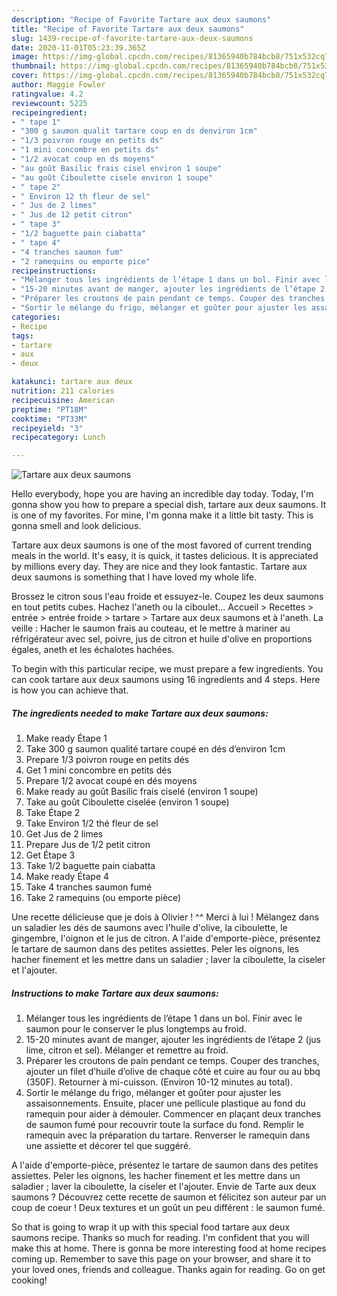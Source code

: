 ```yaml
---
description: "Recipe of Favorite Tartare aux deux saumons"
title: "Recipe of Favorite Tartare aux deux saumons"
slug: 1439-recipe-of-favorite-tartare-aux-deux-saumons
date: 2020-11-01T05:23:39.365Z
image: https://img-global.cpcdn.com/recipes/81365940b784bcb8/751x532cq70/tartare-aux-deux-saumons-photo-principale-de-la-recette.jpg
thumbnail: https://img-global.cpcdn.com/recipes/81365940b784bcb8/751x532cq70/tartare-aux-deux-saumons-photo-principale-de-la-recette.jpg
cover: https://img-global.cpcdn.com/recipes/81365940b784bcb8/751x532cq70/tartare-aux-deux-saumons-photo-principale-de-la-recette.jpg
author: Maggie Fowler
ratingvalue: 4.2
reviewcount: 5225
recipeingredient:
- " tape 1"
- "300 g saumon qualit tartare coup en ds denviron 1cm"
- "1/3 poivron rouge en petits ds"
- "1 mini concombre en petits ds"
- "1/2 avocat coup en ds moyens"
- "au goût Basilic frais cisel environ 1 soupe"
- "au goût Ciboulette cisele environ 1 soupe"
- " tape 2"
- " Environ 12 th fleur de sel"
- " Jus de 2 limes"
- " Jus de 12 petit citron"
- " tape 3"
- "1/2 baguette pain ciabatta"
- " tape 4"
- "4 tranches saumon fum"
- "2 ramequins ou emporte pice"
recipeinstructions:
- "Mélanger tous les ingrédients de l’étape 1 dans un bol. Finir avec le saumon pour le conserver le plus longtemps au froid."
- "15-20 minutes avant de manger, ajouter les ingrédients de l’étape 2 (jus lime, citron et sel). Mélanger et remettre au froid."
- "Préparer les croutons de pain pendant ce temps. Couper des tranches, ajouter un filet d’huile d’olive de chaque côté et cuire au four ou au bbq (350F). Retourner à mi-cuisson. (Environ 10-12 minutes au total)."
- "Sortir le mélange du frigo, mélanger et goûter pour ajuster les assaisonnements. Ensuite, placer une pellicule plastique au fond du ramequin pour aider à démouler. Commencer en plaçant deux tranches de saumon fumé pour recouvrir toute la surface du fond. Remplir le ramequin avec la préparation du tartare. Renverser le ramequin dans une assiette et décorer tel que suggéré."
categories:
- Recipe
tags:
- tartare
- aux
- deux

katakunci: tartare aux deux 
nutrition: 211 calories
recipecuisine: American
preptime: "PT18M"
cooktime: "PT33M"
recipeyield: "3"
recipecategory: Lunch

---
```



![Tartare aux deux saumons](https://img-global.cpcdn.com/recipes/81365940b784bcb8/751x532cq70/tartare-aux-deux-saumons-photo-principale-de-la-recette.jpg)

Hello everybody, hope you are having an incredible day today. Today, I'm gonna show you how to prepare a special dish, tartare aux deux saumons. It is one of my favorites. For mine, I'm gonna make it a little bit tasty. This is gonna smell and look delicious.

Tartare aux deux saumons is one of the most favored of current trending meals in the world. It's easy, it is quick, it tastes delicious. It is appreciated by millions every day. They are nice and they look fantastic. Tartare aux deux saumons is something that I have loved my whole life.

Brossez le citron sous l&#39;eau froide et essuyez-le. Coupez les deux saumons en tout petits cubes. Hachez l&#39;aneth ou la ciboulet… Accueil &gt; Recettes &gt; entrée &gt; entrée froide &gt; tartare &gt; Tartare aux deux saumons et à l&#39;aneth. La veille : Hacher le saumon frais au couteau, et le mettre à mariner au réfrigérateur avec sel, poivre, jus de citron et huile d&#39;olive en proportions égales, aneth et les échalotes hachées.


To begin with this particular recipe, we must prepare a few ingredients. You can cook tartare aux deux saumons using 16 ingredients and 4 steps. Here is how you can achieve that.

<!--inarticleads1-->

##### The ingredients needed to make Tartare aux deux saumons:

1. Make ready  Étape 1
1. Take 300 g saumon qualité tartare coupé en dés d’environ 1cm
1. Prepare 1/3 poivron rouge en petits dés
1. Get 1 mini concombre en petits dés
1. Prepare 1/2 avocat coupé en dés moyens
1. Make ready au goût Basilic frais ciselé (environ 1 soupe)
1. Take au goût Ciboulette ciselée (environ 1 soupe)
1. Take  Étape 2
1. Take  Environ 1/2 thé fleur de sel
1. Get  Jus de 2 limes
1. Prepare  Jus de 1/2 petit citron
1. Get  Étape 3
1. Take 1/2 baguette pain ciabatta
1. Make ready  Étape 4
1. Take 4 tranches saumon fumé
1. Take 2 ramequins (ou emporte pièce)


Une recette délicieuse que je dois à Olivier ! ^^ Merci à lui ! Mélangez dans un saladier les dés de saumons avec l&#39;huile d&#39;olive, la ciboulette, le gingembre, l&#39;oignon et le jus de citron. A l&#39;aide d&#39;emporte-pièce, présentez le tartare de saumon dans des petites assiettes. Peler les oignons, les hacher finement et les mettre dans un saladier ; laver la ciboulette, la ciseler et l&#39;ajouter. 

<!--inarticleads2-->

##### Instructions to make Tartare aux deux saumons:

1. Mélanger tous les ingrédients de l’étape 1 dans un bol. Finir avec le saumon pour le conserver le plus longtemps au froid.
1. 15-20 minutes avant de manger, ajouter les ingrédients de l’étape 2 (jus lime, citron et sel). Mélanger et remettre au froid.
1. Préparer les croutons de pain pendant ce temps. Couper des tranches, ajouter un filet d’huile d’olive de chaque côté et cuire au four ou au bbq (350F). Retourner à mi-cuisson. (Environ 10-12 minutes au total).
1. Sortir le mélange du frigo, mélanger et goûter pour ajuster les assaisonnements. Ensuite, placer une pellicule plastique au fond du ramequin pour aider à démouler. Commencer en plaçant deux tranches de saumon fumé pour recouvrir toute la surface du fond. Remplir le ramequin avec la préparation du tartare. Renverser le ramequin dans une assiette et décorer tel que suggéré.


A l&#39;aide d&#39;emporte-pièce, présentez le tartare de saumon dans des petites assiettes. Peler les oignons, les hacher finement et les mettre dans un saladier ; laver la ciboulette, la ciseler et l&#39;ajouter. Envie de Tarte aux deux saumons ? Découvrez cette recette de saumon et félicitez son auteur par un coup de coeur ! Deux textures et un goût un peu différent : le saumon fumé. 

So that is going to wrap it up with this special food tartare aux deux saumons recipe. Thanks so much for reading. I'm confident that you will make this at home. There is gonna be more interesting food at home recipes coming up. Remember to save this page on your browser, and share it to your loved ones, friends and colleague. Thanks again for reading. Go on get cooking!
